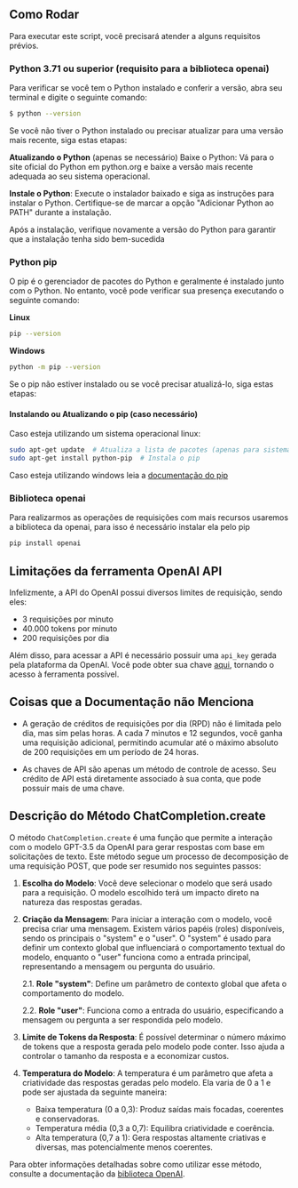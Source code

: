 ## Como Rodar
Para executar este script, você precisará atender a alguns requisitos prévios.
### Python 3.71 ou superior (requisito para a biblioteca openai)
Para verificar se você tem o Python instalado e conferir a versão, abra seu terminal e digite o seguinte comando:
```bash
$ python --version
```
Se você não tiver o Python instalado ou precisar atualizar para uma versão mais recente, siga estas etapas:

**Atualizando o Python** (apenas se necessário)
Baixe o Python: Vá para o site oficial do Python em python.org e baixe a versão mais recente adequada ao seu sistema operacional.

**Instale o Python**: Execute o instalador baixado e siga as instruções para instalar o Python. Certifique-se de marcar a opção "Adicionar Python ao PATH" durante a instalação.

Após a instalação, verifique novamente a versão do Python para garantir que a instalação tenha sido bem-sucedida

### Python pip
O pip é o gerenciador de pacotes do Python e geralmente é instalado junto com o Python. No entanto, você pode verificar sua presença executando o seguinte comando:

**Linux**
```bash
pip --version
```

**Windows**
```bash
python -m pip --version
```

Se o pip não estiver instalado ou se você precisar atualizá-lo, siga estas etapas:

#### Instalando ou Atualizando o pip (caso necessário)
Caso esteja utilizando um sistema operacional linux:
```bash
sudo apt-get update  # Atualiza a lista de pacotes (apenas para sistemas baseados em Debian/Ubuntu)
sudo apt-get install python-pip  # Instala o pip
```
Caso esteja utilizando windows leia a [documentação do pip](https://pip.pypa.io/en/stable/installation/)

### Biblioteca openai
Para realizarmos as operações de requisições com mais recursos usaremos a biblioteca da openai, para isso é necessário instalar ela pelo pip
```bash
pip install openai
```
## Limitações da ferramenta OpenAI API

Infelizmente, a API do OpenAI possui diversos limites de requisição, sendo eles:

- 3 requisições por minuto
- 40.000 tokens por minuto
- 200 requisições por dia

Além disso, para acessar a API é necessário possuir uma `api_key` gerada pela plataforma da OpenAI. Você pode obter sua chave [aqui](https://platform.openai.com/account/api-keys), tornando o acesso à ferramenta possível.

## Coisas que a Documentação não Menciona

- A geração de créditos de requisições por dia (RPD) não é limitada pelo dia, mas sim pelas horas. A cada 7 minutos e 12 segundos, você ganha uma requisição adicional, permitindo acumular até o máximo absoluto de 200 requisições em um período de 24 horas.

- As chaves de API são apenas um método de controle de acesso. Seu crédito de API está diretamente associado à sua conta, que pode possuir mais de uma chave.

## Descrição do Método ChatCompletion.create

O método `ChatCompletion.create` é uma função que permite a interação com o modelo GPT-3.5 da OpenAI para gerar respostas com base em solicitações de texto. Este método segue um processo de decomposição de uma requisição POST, que pode ser resumido nos seguintes passos:

1. **Escolha do Modelo**: Você deve selecionar o modelo que será usado para a requisição. O modelo escolhido terá um impacto direto na natureza das respostas geradas.

2. **Criação da Mensagem**: Para iniciar a interação com o modelo, você precisa criar uma mensagem. Existem vários papéis (roles) disponíveis, sendo os principais o "system" e o "user". O "system" é usado para definir um contexto global que influenciará o comportamento textual do modelo, enquanto o "user" funciona como a entrada principal, representando a mensagem ou pergunta do usuário.

    2.1. **Role "system"**: Define um parâmetro de contexto global que afeta o comportamento do modelo.
    
    2.2. **Role "user"**: Funciona como a entrada do usuário, especificando a mensagem ou pergunta a ser respondida pelo modelo.

3. **Limite de Tokens da Resposta**: É possível determinar o número máximo de tokens que a resposta gerada pelo modelo pode conter. Isso ajuda a controlar o tamanho da resposta e a economizar custos.

4. **Temperatura do Modelo**: A temperatura é um parâmetro que afeta a criatividade das respostas geradas pelo modelo. Ela varia de 0 a 1 e pode ser ajustada da seguinte maneira:

   - Baixa temperatura (0 a 0,3): Produz saídas mais focadas, coerentes e conservadoras.
   - Temperatura média (0,3 a 0,7): Equilibra criatividade e coerência.
   - Alta temperatura (0,7 a 1): Gera respostas altamente criativas e diversas, mas potencialmente menos coerentes.

Para obter informações detalhadas sobre como utilizar esse método, consulte a documentação da [biblioteca OpenAI](https://github.com/openai/openai-python).
